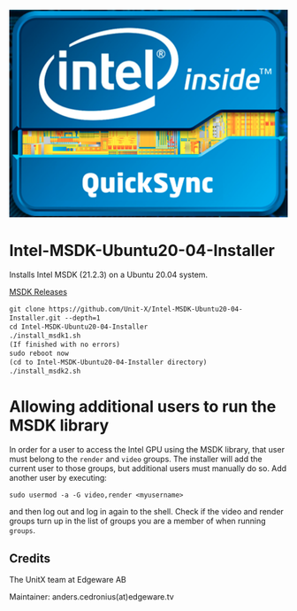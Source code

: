 ![Logo](qsv.png)

# Intel-MSDK-Ubuntu20-04-Installer
Installs Intel MSDK (21.2.3) on a Ubuntu 20.04 system.

[MSDK Releases](https://github.com/Intel-Media-SDK/MediaSDK/releases)

```
git clone https://github.com/Unit-X/Intel-MSDK-Ubuntu20-04-Installer.git --depth=1
cd Intel-MSDK-Ubuntu20-04-Installer
./install_msdk1.sh
(If finished with no errors)
sudo reboot now
(cd to Intel-MSDK-Ubuntu20-04-Installer directory)
./install_msdk2.sh
```

# Allowing additional users to run the MSDK library
In order for a user to access the Intel GPU using the MSDK library, that user must belong to the `render` and `video` groups. The installer will
add the current user to those groups, but additional users must manually do so. Add another user by executing:
```
sudo usermod -a -G video,render <myusername>
```
and then log out and log in again to the shell. Check if the video and render groups turn up in the list of groups you are a member of when running `groups`.

## Credits

The UnitX team at Edgeware AB

Maintainer: anders.cedronius(at)edgeware.tv